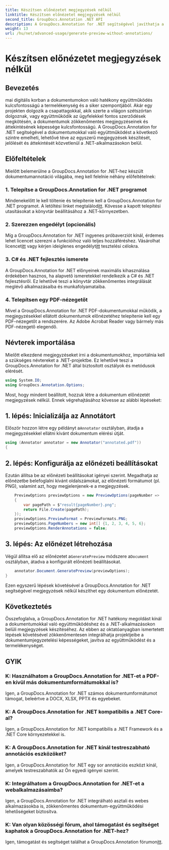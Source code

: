 ```yaml
---
title: Készítsen előnézetet megjegyzések nélkül
linktitle: Készítsen előnézetet megjegyzések nélkül
second_title: GroupDocs.Annotation .NET API
description: A GroupDocs.Annotation for .NET segítségével javíthatja a dokumentumokkal való együttműködést és megjegyzéseket a .NET-alkalmazásokon belül. Könnyen jegyzetelhet, jelölhet meg és tekinthet át dokumentumokat ezzel a hatékony könyvtárral.
weight: 13
url: /hu/net/advanced-usage/generate-preview-without-annotations/
---
```


# Készítsen előnézetet megjegyzések nélkül

## Bevezetés
mai digitális korban a dokumentumokon való hatékony együttműködés kulcsfontosságú a termelékenység és a siker szempontjából. Akár egy projekten dolgozik a csapattagokkal, akik szerte a világon szétszórtan dolgoznak, vagy együttműködik az ügyfelekkel fontos szerződések megkötésén, a dokumentumok zökkenőmentes megjegyzéseinek és áttekintésének képessége kulcsfontosságú. A GroupDocs.Annotation for .NET segítségével a dokumentumokkal való együttműködést a következő szintre emelheti, lehetővé téve az egyszerű megjegyzések készítését, jelölését és áttekintését közvetlenül a .NET-alkalmazásokon belül.
## Előfeltételek
Mielőtt belemerülne a GroupDocs.Annotation for .NET-hez készült dokumentumannotáció világába, meg kell felelnie néhány előfeltételnek:
### 1. Telepítse a GroupDocs.Annotation for .NET programot
 Mindenekelőtt le kell töltenie és telepítenie kell a GroupDocs.Annotation for .NET programot. A letöltési linket megtalálod[itt](https://releases.groupdocs.com/annotation/net/). Kövesse a kapott telepítési utasításokat a könyvtár beállításához a .NET-környezetben.
### 2. Szerezzen engedélyt (opcionális)
Míg a GroupDocs.Annotation for .NET ingyenes próbaverziót kínál, érdemes lehet licencet szerezni a funkcióihoz való teljes hozzáféréshez. Vásárolhat licencet[itt](https://purchase.groupdocs.com/buy) vagy kérjen ideiglenes engedélyt[itt](https://purchase.groupdocs.com/temporary-license/) tesztelési célokra.
### 3. C# és .NET fejlesztés ismerete
A GroupDocs.Annotation for .NET előnyeinek maximális kihasználása érdekében hasznos, ha alapvető ismeretekkel rendelkezik a C# és .NET fejlesztésről. Ez lehetővé teszi a könyvtár zökkenőmentes integrálását meglévő alkalmazásaiba és munkafolyamataiba.
### 4. Telepítsen egy PDF-nézegetőt
Mivel a GroupDocs.Annotation for .NET PDF-dokumentumokkal működik, a megjegyzésekkel ellátott dokumentumok előnézetéhez telepítenie kell egy PDF-nézegetőt a rendszerére. Az Adobe Acrobat Reader vagy bármely más PDF-nézegető elegendő.

## Névterek importálása
Mielőtt elkezdené megjegyzéseket írni a dokumentumokhoz, importálnia kell a szükséges névtereket a .NET-projektbe. Ez lehetővé teszi a GroupDocs.Annotation for .NET által biztosított osztályok és metódusok elérését.

```csharp
using System.IO;
using GroupDocs.Annotation.Options;
```

Most, hogy mindent beállított, hozzuk létre a dokumentum előnézetét megjegyzések nélkül. Ennek végrehajtásához kövesse az alábbi lépéseket:
## 1. lépés: Inicializálja az Annotátort
 Először hozzon létre egy példányt a`Annotator` osztályban, átadja a megjegyzésekkel ellátni kívánt dokumentum elérési útját.
```csharp
using (Annotator annotator = new Annotator("annotated.pdf"))
{
```
## 2. lépés: Konfigurálja az előnézeti beállításokat
Ezután állítsa be az előnézeti beállításokat igényei szerint. Megadhatja az előnézetbe belefoglalni kívánt oldalszámokat, az előnézeti formátumot (pl. PNG), valamint azt, hogy megjelenjenek-e a megjegyzések.
```csharp
    PreviewOptions previewOptions = new PreviewOptions(pageNumber =>
    {
        var pagePath = $"result{pageNumber}.png";
        return File.Create(pagePath);
    });
    previewOptions.PreviewFormat = PreviewFormats.PNG;
    previewOptions.PageNumbers = new int[] {1, 2, 3, 4, 5, 6};
    previewOptions.RenderAnnotations = false;
```
## 3. lépés: Az előnézet létrehozása
 Végül állítsa elő az előnézetet a`GeneratePreview` módszere a`Document` osztályban, átadva a konfigurált előnézeti beállításokat.
```csharp
    annotator.Document.GeneratePreview(previewOptions);
}
```
Ezen egyszerű lépések követésével a GroupDocs.Annotation for .NET segítségével megjegyzések nélkül készíthet egy dokumentum előnézetét.

## Következtetés
Összefoglalva, a GroupDocs.Annotation for .NET hatékony megoldást kínál a dokumentumokkal való együttműködéshez és a .NET-alkalmazásokon belüli megjegyzések készítéséhez. Az ebben az oktatóanyagban ismertetett lépések követésével zökkenőmentesen integrálhatja projektjeibe a dokumentumjegyzetelési képességeket, javítva az együttműködést és a termelékenységet.
## GYIK
### K: Használhatom a GroupDocs.Annotation for .NET-et a PDF-en kívül más dokumentumformátumokkal is?
Igen, a GroupDocs.Annotation for .NET számos dokumentumformátumot támogat, beleértve a DOCX, XLSX, PPTX és egyebeket.
### K: A GroupDocs.Annotation for .NET kompatibilis a .NET Core-al?
Igen, a GroupDocs.Annotation for .NET kompatibilis a .NET Framework és a .NET Core környezetekkel is.
### K: A GroupDocs.Annotation for .NET kínál testreszabható annotációs eszközöket?
Igen, a GroupDocs.Annotation for .NET egy sor annotációs eszközt kínál, amelyek testreszabhatók az Ön egyedi igényei szerint.
### K: Integrálhatom a GroupDocs.Annotation for .NET-et a webalkalmazásaimba?
Igen, a GroupDocs.Annotation for .NET integrálható asztali és webes alkalmazásokba is, zökkenőmentes dokumentum-együttműködési lehetőségeket biztosítva.
### K: Van olyan közösségi fórum, ahol támogatást és segítséget kaphatok a GroupDocs.Annotation for .NET-hez?
 Igen, támogatást és segítséget találhat a GroupDocs.Annotation fórumon[itt](https://forum.groupdocs.com/c/annotation/10).